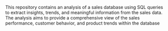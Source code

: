 This repository contains an analysis of a sales database using SQL queries to extract insights, trends, and meaningful information from the sales data. The analysis aims to provide a comprehensive view of the sales performance, customer behavior, and product trends within the database
